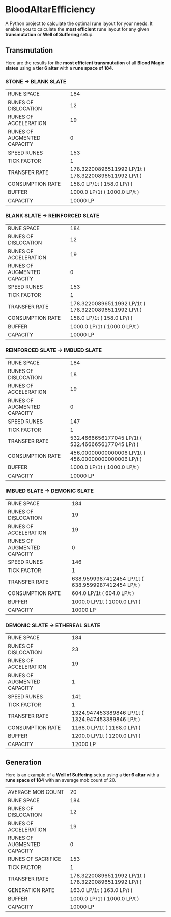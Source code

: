 
# BloodAltarEfficiency

A Python project to calculate the optimal rune layout for your needs.
It enables you to calculate the **most efficient** rune layout for any given **transmutation** or **Well of Suffering** setup.

## Transmutation

Here are the results for the **most efficient transmutation** of all **Blood Magic slates** using a **tier 6 altar** with a **rune space of 184**. 

### STONE -> BLANK SLATE

|  |  |
|--|--|
| RUNE SPACE | 184 |
| RUNES OF DISLOCATION | 12 |
| RUNES OF ACCELERATION | 19 |
| RUNES OF AUGMENTED CAPACITY | 0 |
| SPEED RUNES | 153 |
| TICK FACTOR | 1 |
| TRANSFER RATE | 178.32200896511992 LP/1t ( 178.32200896511992 LP/t ) |
| CONSUMPTION RATE | 158.0 LP/1t ( 158.0 LP/t ) |
| BUFFER | 1000.0 LP/1t ( 1000.0 LP/t ) |
| CAPACITY | 10000 LP |


### BLANK SLATE -> REINFORCED SLATE

|  |  |
|--|--|
| RUNE SPACE | 184 |
| RUNES OF DISLOCATION | 12 |
| RUNES OF ACCELERATION | 19 |
| RUNES OF AUGMENTED CAPACITY | 0 
| SPEED RUNES | 153 |
| TICK FACTOR | 1 |
| TRANSFER RATE | 178.32200896511992 LP/1t ( 178.32200896511992 LP/t ) |
| CONSUMPTION RATE | 158.0 LP/1t ( 158.0 LP/t ) |
| BUFFER | 1000.0 LP/1t ( 1000.0 LP/t ) |
| CAPACITY | 10000 LP |


### REINFORCED SLATE -> IMBUED SLATE

|  |  |
|--|--|
| RUNE SPACE | 184 |
| RUNES OF DISLOCATION | 18 |
| RUNES OF ACCELERATION | 19 |
| RUNES OF AUGMENTED CAPACITY | 0 |
| SPEED RUNES | 147 |
| TICK FACTOR | 1 |
| TRANSFER RATE | 532.4666656177045 LP/1t ( 532.4666656177045 LP/t ) |
| CONSUMPTION RATE | 456.00000000000006 LP/1t ( 456.00000000000006 LP/t ) |
| BUFFER | 1000.0 LP/1t ( 1000.0 LP/t ) |
| CAPACITY | 10000 LP |


### IMBUED SLATE -> DEMONIC SLATE

|  |  |
|--|--|
| RUNE SPACE | 184 |
| RUNES OF DISLOCATION | 19 |
| RUNES OF ACCELERATION | 19 |
| RUNES OF AUGMENTED CAPACITY | 0 |
| SPEED RUNES | 146 |
| TICK FACTOR | 1 |
| TRANSFER RATE | 638.9599987412454 LP/1t ( 638.9599987412454 LP/t ) |
| CONSUMPTION RATE | 604.0 LP/1t ( 604.0 LP/t ) |
| BUFFER | 1000.0 LP/1t ( 1000.0 LP/t ) |
| CAPACITY | 10000 LP |


### DEMONIC SLATE -> ETHEREAL SLATE

|  |  |
|--|--|
| RUNE SPACE | 184 |
| RUNES OF DISLOCATION | 23 |
| RUNES OF ACCELERATION | 19 |
| RUNES OF AUGMENTED CAPACITY | 1 |
| SPEED RUNES | 141 |
| TICK FACTOR | 1 |
| TRANSFER RATE | 1324.947453389846 LP/1t ( 1324.947453389846 LP/t )|
| CONSUMPTION RATE | 1168.0 LP/1t ( 1168.0 LP/t )
| BUFFER | 1200.0 LP/1t ( 1200.0 LP/t )|
| CAPACITY | 12000 LP|

## Generation

Here is an example of a **Well of Suffering** setup using a **tier 6 altar** with a **rune space of 184** with an average mob count of 20.

|  |  |
|--|--|
| AVERAGE MOB COUNT | 20 |
| RUNE SPACE | 184 |
| RUNES OF DISLOCATION | 12 |
| RUNES OF ACCELERATION | 19 |
| RUNES OF AUGMENTED CAPACITY | 0 |
| RUNES OF SACRIFICE | 153 |
| TICK FACTOR | 1 |
| TRANSFER RATE | 178.32200896511992 LP/1t ( 178.32200896511992 LP/t ) |
| GENERATION RATE | 163.0 LP/1t ( 163.0 LP/t ) |
| BUFFER | 1000.0 LP/1t ( 1000.0 LP/t ) |
| CAPACITY | 10000 LP |
